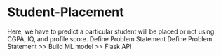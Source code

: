 # Student-Placement
Here, we have to predict a particular student will be placed or not using CGPA, IQ, and profile score. Define Problem Statement  Define Problem Statement >> Build ML model >> Flask API
